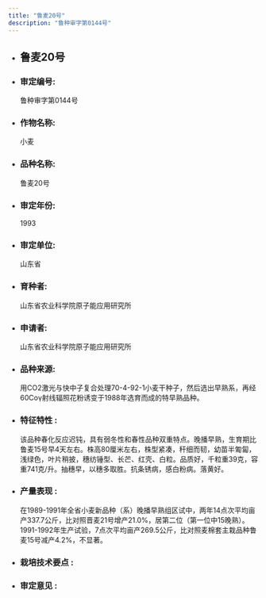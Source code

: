 ```yaml
---
title: "鲁麦20号"
description: "鲁种审字第0144号"
---
```

* ## 鲁麦20号
* ###  审定编号:  
   鲁种审字第0144号

*  ### 作物名称:  
   小麦

*   ###  品种名称: 
    鲁麦20号

*   ### 审定年份: 
    1993

*   ### 审定单位:  
    山东省

*   ### 育种者:  
    山东省农业科学院原子能应用研究所

*   ### 申请者:  
    山东省农业科学院原子能应用研究所

*   ### 品种来源:  
    用CO2激光与快中子复合处理70-4-92-1小麦干种子，然后选出早熟系，再经60Coγ射线辐照花粉诱变于1988年选育而成的特早熟品种。

*   ### 特征特性 : 
    该品种春化反应迟钝，具有弱冬性和春性品种双重特点。晚播早熟，生育期比鲁麦15号早4天左右。株高80厘米左右，株型紧凑，秆细而韧，幼苗半匍匐，浅绿色，叶片稍披，穗纺锤型、长芒、红壳、白粒。品质好，千粒重39克，容重741克/升。抽穗早，以穗多取胜。抗条锈病，感白粉病。落黄好。

*   ### 产量表现 : 
    在1989-1991年全省小麦新品种（系）晚播早熟组区试中，两年14点次平均亩产337.7公斤，比对照晋麦21号增产21.0%，居第二位（第一位中15晚熟）。1991-1992年生产试验，7点次平均亩产269.5公斤，比对照麦棉套主栽品种鲁麦15号减产4.2%，不显著。

*   ### 栽培技术要点 : 
    

*   ### 审定意见 : 
    
